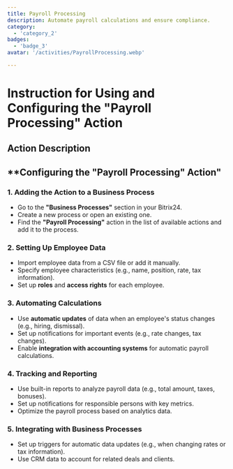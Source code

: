 ```yaml
---
title: Payroll Processing
description: Automate payroll calculations and ensure compliance.
category: 
  - 'category_2'
badges: 
  - 'badge_3'
avatar: '/activities/PayrollProcessing.webp'

---
```

# Instruction for Using and Configuring the "Payroll Processing" Action

## Action Description

## **Configuring the "Payroll Processing" Action"

### 1. Adding the Action to a Business Process
- Go to the **"Business Processes"** section in your Bitrix24.
- Create a new process or open an existing one.
- Find the **"Payroll Processing"** action in the list of available actions and add it to the process.

### 2. Setting Up Employee Data
- Import employee data from a CSV file or add it manually.
- Specify employee characteristics (e.g., name, position, rate, tax information).
- Set up **roles** and **access rights** for each employee.

### 3. Automating Calculations
- Use **automatic updates** of data when an employee's status changes (e.g., hiring, dismissal).
- Set up notifications for important events (e.g., rate changes, tax changes).
- Enable **integration with accounting systems** for automatic payroll calculations.

### 4. Tracking and Reporting
- Use built-in reports to analyze payroll data (e.g., total amount, taxes, bonuses).
- Set up notifications for responsible persons with key metrics.
- Optimize the payroll process based on analytics data.

### 5. Integrating with Business Processes
- Set up triggers for automatic data updates (e.g., when changing rates or tax information).
- Use CRM data to account for related deals and clients. 
